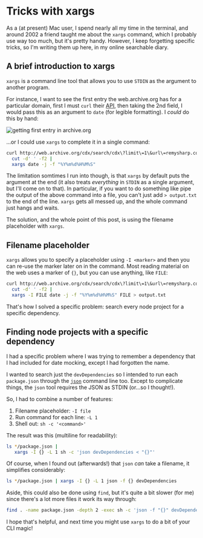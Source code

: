 # Tricks with xargs

As a (at present) Mac user, I spend nearly all my time in the terminal, and around 2002 a friend taught me about the `xargs` command, which I probably use way too much, but it's pretty handy. However, I keep forgetting specific tricks, so I'm writing them up here, in my online searchable diary.

<!--more-->

## A brief introduction to xargs

`xargs` is a command line tool that allows you to use `STDIN` as the argument to another program.

For instance, I want to see the first entry the web.archive.org has for a particular domain, first I must `curl` their [API](http://web.archive.org/cdx/search/cdx?limit=1&url=remysharp.com), then taking the 2nd field, I would pass this as an argument to `date` (for legible formatting). I _could_ do this by hand:

![getting first entry in archive.org](/images/xargs-without.png)

…or I could use `xargs` to complete it in a single command:

```sh
curl http://web.archive.org/cdx/search/cdx\?limit\=1\&url\=remysharp.com |
  cut -d' ' -f2 |
  xargs date -j -f "%Y%m%d%H%M%S"
```

The limitation somtimes I run into though, is that `xargs` by default puts the argument at the end (it also treats *everything* in `STDIN` as a single argument, but I'll come on to that). In particular, if you want to do something like pipe the output of the above command into a file, you can't just add `> output.txt` to the end of the line. `xargs` gets all messed up, and the whole command just hangs and waits.

The solution, and the whole point of this post, is using the filename placeholder with `xargs`.

## Filename placeholder

`xargs` allows you to specify a placeholder using `-I <marker>` and then you can re-use the marker later on in the command. Most reading material on the web uses a marker of `{}`, but you can use anything, like `FILE`:

```sh
curl http://web.archive.org/cdx/search/cdx\?limit\=1\&url\=remysharp.com |
  cut -d' ' -f2 |
  xargs -I FILE date -j -f "%Y%m%d%H%M%S" FILE > output.txt
```

That's how I solved a specific problem: search every node project for a specific dependency.

## Finding node projects with a specific dependency

I had a specific problem where I was trying to remember a dependency that I had included for date mocking, except I had forgotten the name.

I wanted to search just the `devDependencies` so I intended to run each `package.json` through the [`json`](https://github.com/trentm/json) command line too. Except to complicate things, the `json` tool requires the JSON as STDIN (or…so I thought!).

So, I had to combine a number of features:

1. Filename placeholder: `-I file`
2. Run command for each line: `-L 1`
3. Shell out: `sh -c '<command>'`

The result was this (multiline for readability):

```sh
ls */package.json |
   xargs -I {} -L 1 sh -c 'json devDependencies < "{}"'
```

Of course, when I found out (afterwards!) that `json` _can_ take a filename, it simplifies considerably:

```sh
ls */package.json | xargs -I {} -L 1 json -f {} devDependencies
```

Aside, this could also be done using `find`, but it's quite a bit slower (for me) since there's a lot more files it work its way through:

```sh
find . -name package.json -depth 2 -exec sh -c 'json -f "{}" devDependencies'  \;
```

I hope that's helpful, and next time you might use `xargs` to do a bit of your CLI magic!
